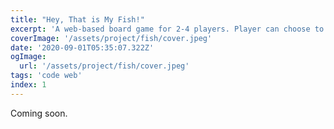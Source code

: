 ```yaml
---
title: "Hey, That is My Fish!"
excerpt: 'A web-based board game for 2-4 players. Player can choose to play against AI (computer) or another remote player. I built in Scala with Akka, then cross-compiled to JS.'
coverImage: '/assets/project/fish/cover.jpeg'
date: '2020-09-01T05:35:07.322Z'
ogImage:
  url: '/assets/project/fish/cover.jpeg'
tags: 'code web'
index: 1
---
```


Coming soon.
